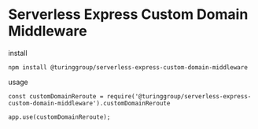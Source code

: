 # Serverless Express Custom Domain Middleware

install
```
npm install @turinggroup/serverless-express-custom-domain-middleware
```
usage
```
const customDomainReroute = require('@turinggroup/serverless-express-custom-domain-middleware').customDomainReroute

app.use(customDomainReroute);
```